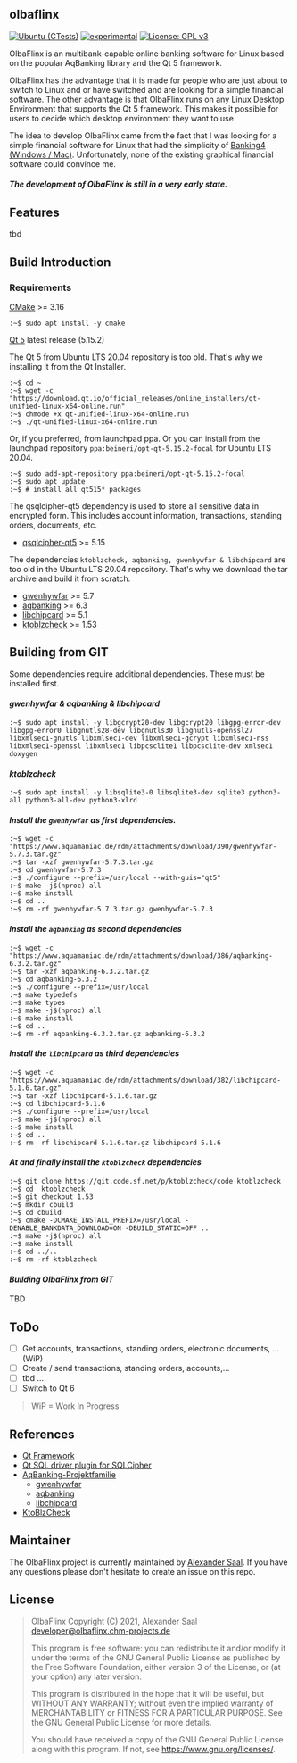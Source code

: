 ## olbaflinx

[![Ubuntu (CTests)](https://github.com/chmmou/olbaflinx/actions/workflows/ubuntu-tests.yml/badge.svg?branch=develop)](https://github.com/chmmou/olbaflinx/actions/workflows/ubuntu-tests.yml)
[![experimental](http://badges.github.io/stability-badges/dist/experimental.svg)](https://github.com/chmmou/olbaflinx)
[![License: GPL v3](https://img.shields.io/badge/License-GPLv3-blue.svg)](https://www.gnu.org/licenses/gpl-3.0)

OlbaFlinx is an multibank-capable online banking software for Linux based on the popular AqBanking library and the Qt 5 framework.

OlbaFlinx has the advantage that it is made for people who are just about to switch to Linux and or have switched and are looking for a simple financial software. The other advantage is that OlbaFlinx runs on any Linux Desktop Environment that supports the Qt 5 framework. This makes it possible for users to decide which desktop environment they want to use.

The idea to develop OlbaFlinx came from the fact that I was looking for a simple financial software for Linux that had the simplicity of [Banking4 (Windows / Mac)](https://subsembly.com/banking4.html). Unfortunately, none of the existing graphical financial software could convince me.

#### **_The development of OlbaFlinx is still in a very early state._**

## Features

tbd

## Build Introduction

### Requirements

[CMake](https://cmake.org/download/) >= 3.16

    :~$ sudo apt install -y cmake 

[Qt 5](https://www.qt.io/download-qt-installer) latest release (5.15.2)

The Qt 5 from Ubuntu LTS 20.04 repository is too old. That's why we installing it from the Qt
Installer.

    :~$ cd ~
    :~$ wget -c "https://download.qt.io/official_releases/online_installers/qt-unified-linux-x64-online.run"    
    :~$ chmode +x qt-unified-linux-x64-online.run
    :~$ ./qt-unified-linux-x64-online.run

Or, if you preferred, from launchpad ppa. Or you can install from the launchpad
repository `ppa:beineri/opt-qt-5.15.2-focal` for Ubuntu LTS 20.04.

    :~$ sudo add-apt-repository ppa:beineri/opt-qt-5.15.2-focal
    :~$ sudo apt update
    :~$ # install all qt515* packages 

The qsqlcipher-qt5 dependency is used to store all sensitive data in encrypted form. This includes
account information, transactions, standing orders, documents, etc.

- [qsqlcipher-qt5](https://github.com/sjemens/qsqlcipher-qt5) >= 5.15

The dependencies `ktoblzcheck, aqbanking, gwenhywfar & libchipcard` are too old in the Ubuntu LTS
20.04 repository. That's why we download the tar archive and build it from scratch.

- [gwenhywfar](https://www.aquamaniac.de/rdm/projects/gwenhywfar/files) >= 5.7
- [aqbanking](https://www.aquamaniac.de/rdm/projects/aqbanking/files) >= 6.3
- [libchipcard](https://www.aquamaniac.de/rdm/projects/libchipcard/files) >= 5.1
- [ktoblzcheck](https://sourceforge.net/projects/ktoblzcheck/files/) >= 1.53

## Building from GIT

Some dependencies require additional dependencies. These must be installed first.

#### _gwenhywfar & aqbanking & libchipcard_

    :~$ sudo apt install -y libgcrypt20-dev libgcrypt20 libgpg-error-dev libgpg-error0 libgnutls28-dev libgnutls30 libgnutls-openssl27 libxmlsec1-gnutls libxmlsec1-dev libxmlsec1-gcrypt libxmlsec1-nss libxmlsec1-openssl libxmlsec1 libpcsclite1 libpcsclite-dev xmlsec1 doxygen 

#### _ktoblzcheck_

    :~$ sudo apt install -y libsqlite3-0 libsqlite3-dev sqlite3 python3-all python3-all-dev python3-xlrd 

#### _Install the `gwenhywfar` as first dependencies._

    :~$ wget -c "https://www.aquamaniac.de/rdm/attachments/download/390/gwenhywfar-5.7.3.tar.gz"
    :~$ tar -xzf gwenhywfar-5.7.3.tar.gz
    :~$ cd gwenhywfar-5.7.3
    :~$ ./configure --prefix=/usr/local --with-guis="qt5"
    :~$ make -j$(nproc) all
    :~$ make install
    :~$ cd ..
    :~$ rm -rf gwenhywfar-5.7.3.tar.gz gwenhywfar-5.7.3

#### _Install the `aqbanking` as second dependencies_

    :~$ wget -c "https://www.aquamaniac.de/rdm/attachments/download/386/aqbanking-6.3.2.tar.gz"
    :~$ tar -xzf aqbanking-6.3.2.tar.gz
    :~$ cd aqbanking-6.3.2
    :~$ ./configure --prefix=/usr/local
    :~$ make typedefs
    :~$ make types
    :~$ make -j$(nproc) all
    :~$ make install
    :~$ cd ..
    :~$ rm -rf aqbanking-6.3.2.tar.gz aqbanking-6.3.2

#### _Install the `libchipcard` as third dependencies_

    :~$ wget -c "https://www.aquamaniac.de/rdm/attachments/download/382/libchipcard-5.1.6.tar.gz"
    :~$ tar -xzf libchipcard-5.1.6.tar.gz
    :~$ cd libchipcard-5.1.6
    :~$ ./configure --prefix=/usr/local
    :~$ make -j$(nproc) all
    :~$ make install
    :~$ cd ..
    :~$ rm -rf libchipcard-5.1.6.tar.gz libchipcard-5.1.6

#### _At and finally install the `ktoblzcheck` dependencies_

    :~$ git clone https://git.code.sf.net/p/ktoblzcheck/code ktoblzcheck
    :~$ cd  ktoblzcheck
    :~$ git checkout 1.53
    :~$ mkdir cbuild
    :~$ cd cbuild
    :~$ cmake -DCMAKE_INSTALL_PREFIX=/usr/local -DENABLE_BANKDATA_DOWNLOAD=ON -DBUILD_STATIC=OFF ..
    :~$ make -j$(nproc) all
    :~$ make install
    :~$ cd ../..
    :~$ rm -rf ktoblzcheck

#### _Building OlbaFlinx from GIT_

TBD

## ToDo

- [ ] Get accounts, transactions, standing orders, electronic documents, ... (WiP)
- [ ] Create / send transactions, standing orders, accounts,...
- [ ] tbd ...
- [ ] Switch to Qt 6

> WiP = Work In Progress

## References

- [Qt Framework](https://www.qt.io/)
- [Qt SQL driver plugin for SQLCipher](https://github.com/sjemens/qsqlcipher-qt5)
- [AqBanking-Projektfamilie](https://www.aquamaniac.de/rdm/)
    - [gwenhywfar](https://www.aquamaniac.de/rdm/projects/gwenhywfar)
    - [aqbanking](https://www.aquamaniac.de/rdm/projects/aqbanking)
    - [libchipcard](https://www.aquamaniac.de/rdm/projects/libchipcard)
- [KtoBlzCheck](https://sourceforge.net/projects/ktoblzcheck)

## Maintainer

The OlbaFlinx project is currently maintained by [Alexander Saal](https://github.com/chmmou). If you have any questions please don't hesitate to create an issue on this repo.

## License

> OlbaFlinx Copyright (C) 2021, Alexander Saal <developer@olbaflinx.chm-projects.de>
>
> This program is free software: you can redistribute it and/or modify
> it under the terms of the GNU General Public License as published by
> the Free Software Foundation, either version 3 of the License, or
> (at your option) any later version.
>
> This program is distributed in the hope that it will be useful,
> but WITHOUT ANY WARRANTY; without even the implied warranty of
> MERCHANTABILITY or FITNESS FOR A PARTICULAR PURPOSE. See the
> GNU General Public License for more details.
>
> You should have received a copy of the GNU General Public License
> along with this program. If not, see <https://www.gnu.org/licenses/>.

